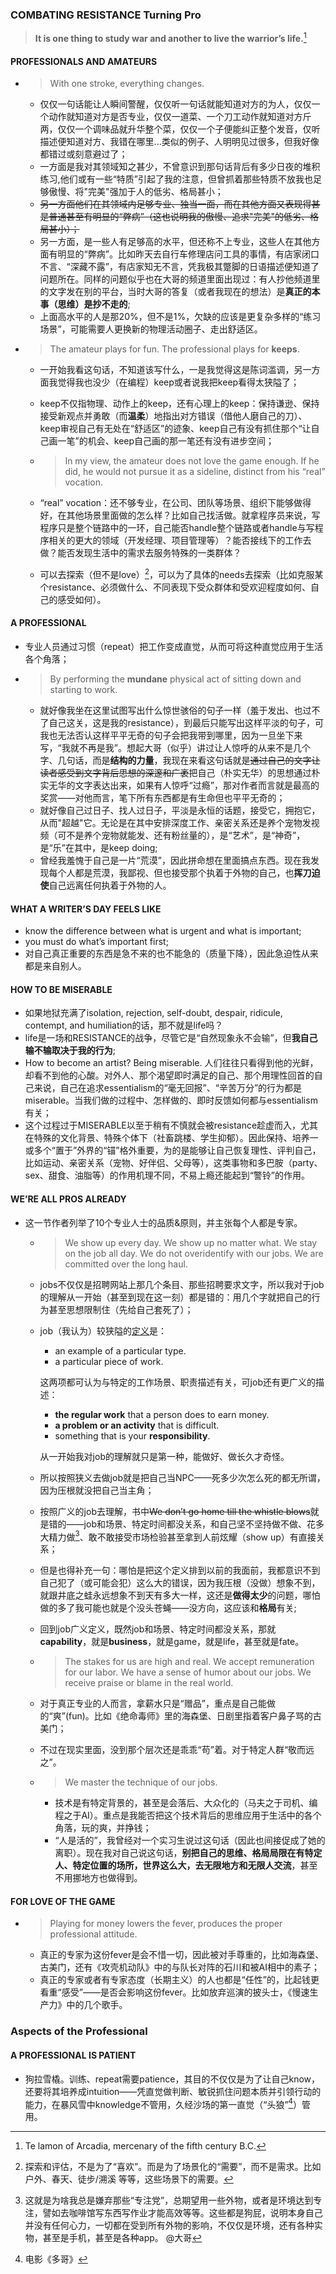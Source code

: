 ### COMBATING RESISTANCE Turning Pro

> **It is one thing to study war and another to live the warrior’s life.**[^1]
 
#### PROFESSIONALS AND AMATEURS
- > With one stroke, everything changes.  

    - 仅仅一句话能让人瞬间警醒，仅仅听一句话就能知道对方的为人，仅仅一个动作就知道对方是否专业，仅仅一道菜、一个刀工动作就知道对方斤两，仅仅一个调味品就升华整个菜，仅仅一个子便能纠正整个发音，仅听描述便知道对方、我错在哪里...类似的例子、人明明见过很多，但我好像都错过或刻意避过了；
    - 一方面是我对其领域知之甚少，不曾意识到那句话背后有多少日夜的堆积练习,他们或有一些“特质”引起了我的注意，但曾抓着那些特质不放我也足够傲慢、将"完美"强加于人的低劣、格局甚小；
    - ~~另一方面他们在其领域内足够专业、独当一面，而在其他方面又表现得甚是普通甚至有明显的“弊病”（这也说明我的傲慢、追求"完美"的低劣、格局甚小）；~~
    - 另一方面，是一些人有足够高的水平，但还称不上专业，这些人在其他方面有明显的“弊病”。比如昨天去自行车修理店问工具的事情，有店家闭口不言、“深藏不露”，有店家知无不言，凭我极其蹩脚的日语描述便知道了问题所在。同样的问题似乎也在大哥的频道里面出现过：有人抄他频道里的文字发在别的平台，当时大哥的答复（或者我现在的想法）是**真正的本事（思维）是抄不走的**;
    - 上面高水平的人是那20%，但不是1%，欠缺的应该是更复杂多样的“练习场景”，可能需要人更换新的物理活动圈子、走出舒适区。

- > The amateur plays for fun. The professional plays for **keeps**.

    - 一开始我看这句话，不知道该写什么，一是我觉得这是陈词滥调，另一方面我觉得我也没少（在编程）keep或者说我把keep看得太狭隘了；
    - keep不仅指物理、动作上的keep，还有心理上的keep：保持谦逊、保持接受新观点并勇敢（而**温柔**）地指出对方错误（借他人磨自己的刀）、keep审视自己有无处在“舒适区”的迹象、keep自己有没有抓住那个“让自己画一笔”的机会、keep自己画的那一笔还有没有进步空间；
    - > In my view, the amateur does not love the game enough. If he did, he would not pursue it as a sideline, distinct from his “real” vocation.

    - “real” vocation：还不够专业，在公司、团队等场景、组织下能够做得好，在其他场景里面做的怎么样？比如自己找活做。就拿程序员来说，写程序只是整个链路中的一环，自己能否handle整个链路或者handle与写程序相关的更大的领域（开发经理、项目管理等）？能否接线下的工作去做？能否发现生活中的需求去服务特殊的一类群体？
    - 可以去探索（但不是love）[^2]，可以为了具体的needs去探索（比如克服某个resistance、必须做什么、不同表现下受众群体和受欢迎程度如何、自己的感受如何）。

#### A PROFESSIONAL
- 专业人员通过习惯（repeat）把工作变成直觉，从而可将这种直觉应用于生活各个角落；
- > By performing the **mundane** physical act of sitting down and starting to work.

    - 就好像我坐在这里试图写出什么惊世骇俗的句子一样（羞于发出、也过不了自己这关，这是我的resistance），到最后只能写出这样平淡的句子，可我也无法否认这样平平无奇的句子会把我带到哪里，因为一旦坐下来写，“我就不再是我”。想起大哥（似乎）讲过让人惊呼的从来不是几个字、几句话，而是**结构的力量**，我现在来看这句话就是~~通过自己的文字让读者感受到文字背后思想的深邃和广袤~~把自己（朴实无华）的思想通过朴实无华的文字表达出来，如果有人惊呼“过瘾”，那对作者而言就是最高的奖赏——对他而言，笔下所有东西都是有生命但也平平无奇的；
    - 就好像自己过日子、找人过日子，平淡是永恒的话题，接受它，拥抱它，从而"超越"它。无论是在其中安排深度工作、亲密关系还是养个宠物发视频（可不是养个宠物就能发、还有粉丝量的），是“艺术”，是“神奇”，是“乐”在其中，是keep doing;
    - 曾经我羞愧于自己是一片“荒漠”，因此拼命想在里面搞点东西。现在我发现每个人都是荒漠，我鄙视、但也接受那个执着于外物的自己，也**挥刀迫使**自己远离任何执着于外物的人。

#### WHAT A WRITER’S DAY FEELS LIKE
- know the difference between what is urgent and what is important;
- you must do what’s important first;
- 对自己真正重要的东西是急不来的也不能急的（质量下降），因此急迫性从来都是来自别人。

#### HOW TO BE MISERABLE
- 如果地狱充满了isolation, rejection, self-doubt, despair, ridicule, contempt, and humiliation的话，那不就是life吗？
- life是一场和RESISTANCE的战争，尽管它是“自然现象永不会输”，但**我自己输不输取决于我的行为**;
- How to become an artist? Being miserable. 人们往往只看得到他的光鲜，却看不到他的心酸。对外人、那个渴望即时满足的自己、那个用理性回首的自己来说，自己在追求essentialism的“毫无回报”、“辛苦万分”的行为都是miserable。当我们做的过程中、怎样做的、即时反馈如何都与essentialism有关；
- 这个过程过于MISERABLE以至于稍有不慎就会被resistance趁虚而入，尤其在特殊的文化背景、特殊个体下（社畜跳楼、学生抑郁）。因此保持、培养一或多个“置于”外界的“锚”格外重要，为的是能够让自己恢复理性、评判自己，比如运动、亲密关系（宠物、好伴侣、父母等），这类事物和多巴胺（party、sex、甜食、油脂等）的作用机理不同，不易上瘾还能起到“警铃”的作用。

#### WE’RE ALL PROS ALREADY
- 这一节作者列举了10个专业人士的品质&原则，并主张每个人都是专家。
    - > We show up every day.
    We show up no matter what.
    We stay on the job all day.
    We do not overidentify with our jobs.
    We are committed over the long haul.

    - jobs不仅仅是招聘网站上那几个条目、那些招聘要求文字，所以我对于job的理解从一开始（甚至到现在这一刻）都是错的：用几个字就把自己的行为甚至思想限制住（先给自己套死了）；

    - job（我认为）较狭隘的[定义](https://dictionary.cambridge.org/dictionary/english/job)是：
        - an example of a particular type.
        - a particular piece of work.
    
        这两项都可认为与特定的工作场景、职责描述有关，可job还有更广义的描述：

        - **the regular work** that a person does to earn money.
        - **a problem or an activity** that is difficult.
        - something that is your **responsibility**.

        从一开始我对job的理解就只是第一种，能做好、做长久才奇怪。
    - 所以按照狭义去做job就是把自己当NPC——死多少次怎么死的都无所谓，因为压根就没把自己当主角；
    - 按照广义的job去理解，书中~~We don’t go home till the whistle blows~~就是错的——job和场景、特定时间都没关系，和自己坚不坚持做不做、花多大精力做[^3]、敢不敢接受市场检验甚至拿到人前炫耀（show up）有直接关系；
    - 但是也得补充一句：哪怕是把这个定义排到以前的我面前，我都意识不到自己犯了（或可能会犯）这么大的错误，因为我压根（没做）想象不到，就跟井底之蛙永远想象不到天有多大一样，这还是**做得太少**的问题，哪怕做的多了我可能也就是个没头苍蝇——没方向，这应该和**格局**有关;
    - 回到job广义定义，既然job和场景、特定时间都没关系，那就**capability**，就是**business**，就是game，就是life，甚至就是fate。

    - > The stakes for us are high and real.
    We accept remuneration for our labor.
    We have a sense of humor about our jobs.
    We receive praise or blame in the real world.

    - 对于真正专业的人而言，拿薪水只是“赠品”，重点是自己能做的“爽”(fun)。比如《绝命毒师》里的海森堡、日剧里指着客户鼻子骂的古美门；
    - 不过在现实里面，没到那个层次还是乖乖“苟”着。对于特定人群“敬而远之”。

    - > We master the technique of our jobs.

        - 技术是有特定背景的，甚至是会落后、大众化的（马夫之于司机、编程之于AI）。重点是我能否把这个技术背后的思维应用于生活中的各个角落，玩的爽，并挣钱；
        - “人是活的”，我曾经对一个实习生说过这句话（因此也间接促成了她的离职）。现在我对自己说这句话，**别把自己的思维、格局局限在有特定人、特定位置的场所，世界这么大，去无限地方和无限人交流**，甚至不用挪地方也做得到。

#### FOR LOVE OF THE GAME
- > Playing for money lowers the fever, produces the proper professional attitude.
    - 真正的专家为这份fever是会不惜一切，因此被对手尊重的，比如海森堡、古美门，还有《攻壳机动队》中的与队长对阵的石川和被AI相中的素子；
    - 真正的专家或者有专家态度（长期主义）的人也都是“任性”的，比起钱更看重“感受”——是否会影响这份fever。比如放弃巡演的披头士，《慢速生产力》中的几个歌手。

### Aspects of the Professional
#### A PROFESSIONAL IS PATIENT
- 狗拉雪橇。训练、repeat需要patience，其目的不仅仅是为了让自己know，还要将其培养成intuition——凭直觉做判断、敏锐抓住问题本质并引领行动的能力，在暴风雪中knowledge不管用，久经沙场的第一直觉（“头狼”[^4]）管用。



[^1]:Te lamon of Arcadia, mercenary of the fifth century B.C.

[^2]: 探索和评估，不是为了“喜欢”。而是为了场景化的“需要”，而不是需求。比如户外、春天、徒步/溯溪 等等，这些场景下的需要。

[^3]: 这就是为啥我总是嫌弃那些“专注党”，总期望用一些外物，或者是环境达到专注，譬如去咖啡馆写东西写作业才能高效等等。这些都是狗屁，说明本身自己并没有任何心力，一切都在受到所有外物的影响，不仅仅是环境，还有各种实物，甚至是手机，甚至是各种app。 @大哥

[^4]: 电影《多哥》